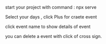 start your project with command  : npx serve 

 Select your days , click Plus for craete event

 click event name to show details of event

 you can delete a event with click of cross sign.
